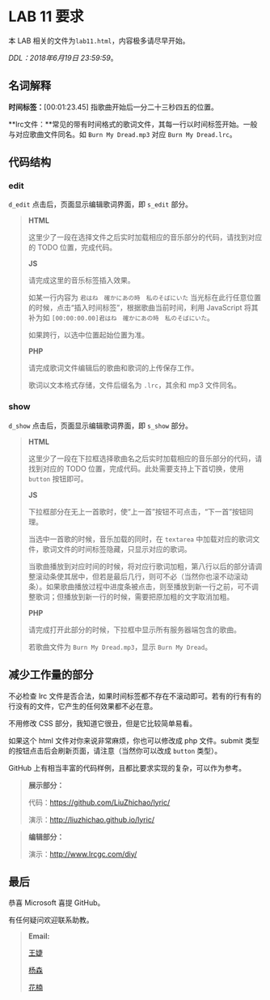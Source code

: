 LAB 11 要求
=====================

本 LAB 相关的文件为`lab11.html`，内容极多请尽早开始。

*DDL：2018年6月19日 23:59:59*。


## 名词解释
**时间标签：**[00:01:23.45] 指歌曲开始后一分二十三秒四五的位置。

**lrc文件：**常见的带有时间格式的歌词文件，其每一行以时间标签开始。一般与对应歌曲文件同名。如 `Burn My Dread.mp3` 对应 `Burn My Dread.lrc`。

## 代码结构
### edit
`d_edit` 点击后，页面显示编辑歌词界面，即 `s_edit` 部分。
> **HTML**
> 
> 这里少了一段在选择文件之后实时加载相应的音乐部分的代码，请找到对应的 TODO 位置，完成代码。
> 
> **JS**
> 
> 请完成这里的音乐标签插入效果。
> 
> 如某一行内容为 `君はね　確かにあの時　私のそばにいた` 当光标在此行任意位置的时候，点击“插入时间标签”，根据歌曲当前时间，利用 JavaScript 将其补为如 `[00:00:00.00]君はね　確かにあの時　私のそばにいた`。
> 
> 如果跨行，以选中位置起始位置为准。
> 
> **PHP**
> 
> 请完成歌词文件编辑后的歌曲和歌词的上传保存工作。
> 
> 歌词以文本格式存储，文件后缀名为 `.lrc`，其余和 mp3 文件同名。

### show
`d_show` 点击后，页面显示编辑歌词界面，即 `s_show` 部分。
> **HTML**
> 
> 这里少了一段在下拉框选择歌曲名之后实时加载相应的音乐部分的代码，请找到对应的 TODO 位置，完成代码。此处需要支持上下首切换，使用 `button` 按钮即可。
> 
> **JS**
> 
> 下拉框部分在无上一首歌时，使“上一首”按钮不可点击，“下一首”按钮同理。
> 
> 当选中一首歌的时候，音乐加载的同时，在 `textarea` 中加载对应的歌词文件，歌词文件的时间标签隐藏，只显示对应的歌词。
> 
> 当歌曲播放到对应时间的时候，将对应行歌词加粗，第八行以后的部分请调整滚动条使其居中，但若是最后几行，则可不必（当然你也滚不动滚动条）。如果歌曲播放过程中进度条被点击，则至播放到新一行之前，可不调整歌词；但播放到新一行的时候，需要把原加粗的文字取消加粗。
> 
> **PHP**
> 
> 请完成打开此部分的时候，下拉框中显示所有服务器端包含的歌曲。
> 
> 若歌曲文件为 `Burn My Dread.mp3`，显示 `Burn My Dread`。


## 减少工作量的部分

不必检查 lrc 文件是否合法，如果时间标签都不存在不滚动即可。若有的行有有的行没有的文件，它产生的任何效果都不必在意。

不用修改 CSS 部分，我知道它很丑，但是它比较简单易看。

如果这个 html 文件对你来说非常麻烦，你也可以修改成 php 文件。submit 类型的按钮点击后会刷新页面，请注意（当然你可以改成 `button` 类型）。

GitHub 上有相当丰富的代码样例，且都比要求实现的复杂，可以作为参考。

> **展示部分：**
> 
> 代码：https://github.com/LiuZhichao/lyric/
> 
> 演示：http://liuzhichao.github.io/lyric/

> **编辑部分：**
> 
> 演示：http://www.lrcgc.com/diy/

## 最后

恭喜 Microsoft 喜提 GitHub。

有任何疑问欢迎联系助教。

>**Email:**
> 
> [王婕](veronicadavichi@outlook.com) 
> 
> [杨森](15302010025@fudan.edu.cn)
> 
> [花楠](15302010013@fudan.edu.cn)
